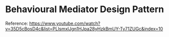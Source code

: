 # Behavioural Mediator Design Pattern
Reference: https://www.youtube.com/watch?v=35D5cBosD4c&list=PLlsmxlJgn1HJpa28yHzkBmUY-Ty71ZUGc&index=10